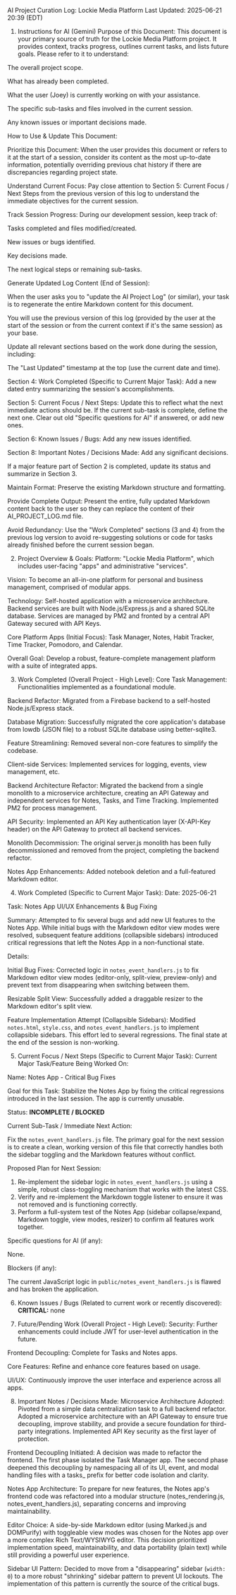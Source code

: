 AI Project Curation Log: Lockie Media Platform
Last Updated: 2025-06-21 20:39 (EDT)

1. Instructions for AI (Gemini)
Purpose of this Document: This document is your primary source of truth for the Lockie Media Platform project. It provides context, tracks progress, outlines current tasks, and lists future goals. Please refer to it to understand:

The overall project scope.

What has already been completed.

What the user (Joey) is currently working on with your assistance.

The specific sub-tasks and files involved in the current session.

Any known issues or important decisions made.

How to Use & Update This Document:

Prioritize this Document: When the user provides this document or refers to it at the start of a session, consider its content as the most up-to-date information, potentially overriding previous chat history if there are discrepancies regarding project state.

Understand Current Focus: Pay close attention to Section 5: Current Focus / Next Steps from the previous version of this log to understand the immediate objectives for the current session.

Track Session Progress: During our development session, keep track of:

Tasks completed and files modified/created.

New issues or bugs identified.

Key decisions made.

The next logical steps or remaining sub-tasks.

Generate Updated Log Content (End of Session):

When the user asks you to "update the AI Project Log" (or similar), your task is to regenerate the entire Markdown content for this document.

You will use the previous version of this log (provided by the user at the start of the session or from the current context if it's the same session) as your base.

Update all relevant sections based on the work done during the session, including:

The "Last Updated" timestamp at the top (use the current date and time).

Section 4: Work Completed (Specific to Current Major Task): Add a new dated entry summarizing the session's accomplishments.

Section 5: Current Focus / Next Steps: Update this to reflect what the next immediate actions should be. If the current sub-task is complete, define the next one. Clear out old "Specific questions for AI" if answered, or add new ones.

Section 6: Known Issues / Bugs: Add any new issues identified.

Section 8: Important Notes / Decisions Made: Add any significant decisions.

If a major feature part of Section 2 is completed, update its status and summarize in Section 3.

Maintain Format: Preserve the existing Markdown structure and formatting.

Provide Complete Output: Present the entire, fully updated Markdown content back to the user so they can replace the content of their AI_PROJECT_LOG.md file.

Avoid Redundancy: Use the "Work Completed" sections (3 and 4) from the previous log version to avoid re-suggesting solutions or code for tasks already finished before the current session began.

2. Project Overview & Goals:
Platform: "Lockie Media Platform", which includes user-facing "apps" and administrative "services".

Vision: To become an all-in-one platform for personal and business management, comprised of modular apps.

Technology: Self-hosted application with a microservice architecture. Backend services are built with Node.js/Express.js and a shared SQLite database. Services are managed by PM2 and fronted by a central API Gateway secured with API Keys.

Core Platform Apps (Initial Focus): Task Manager, Notes, Habit Tracker, Time Tracker, Pomodoro, and Calendar.

Overall Goal: Develop a robust, feature-complete management platform with a suite of integrated apps.

3. Work Completed (Overall Project - High Level):
Core Task Management: Functionalities implemented as a foundational module.

Backend Refactor: Migrated from a Firebase backend to a self-hosted Node.js/Express stack.

Database Migration: Successfully migrated the core application's database from lowdb (JSON file) to a robust SQLite database using better-sqlite3.

Feature Streamlining: Removed several non-core features to simplify the codebase.

Client-side Services: Implemented services for logging, events, view management, etc.

Backend Architecture Refactor: Migrated the backend from a single monolith to a microservice architecture, creating an API Gateway and independent services for Notes, Tasks, and Time Tracking. Implemented PM2 for process management.

API Security: Implemented an API Key authentication layer (X-API-Key header) on the API Gateway to protect all backend services.

Monolith Decommission: The original server.js monolith has been fully decommissioned and removed from the project, completing the backend refactor.

Notes App Enhancements: Added notebook deletion and a full-featured Markdown editor.

4. Work Completed (Specific to Current Major Task):
Date: 2025-06-21

Task: Notes App UI/UX Enhancements & Bug Fixing

Summary: Attempted to fix several bugs and add new UI features to the Notes App. While initial bugs with the Markdown editor view modes were resolved, subsequent feature additions (collapsible sidebars) introduced critical regressions that left the Notes App in a non-functional state.

Details:

Initial Bug Fixes: Corrected logic in `notes_event_handlers.js` to fix Markdown editor view modes (editor-only, split-view, preview-only) and prevent text from disappearing when switching between them.

Resizable Split View: Successfully added a draggable resizer to the Markdown editor's split view.

Feature Implementation Attempt (Collapsible Sidebars): Modified `notes.html`, `style.css`, and `notes_event_handlers.js` to implement collapsible sidebars. This effort led to several regressions. The final state at the end of the session is non-working.

5. Current Focus / Next Steps (Specific to Current Major Task):
Current Major Task/Feature Being Worked On:

Name: Notes App - Critical Bug Fixes

Goal for this Task: Stabilize the Notes App by fixing the critical regressions introduced in the last session. The app is currently unusable.

Status: **INCOMPLETE / BLOCKED**

Current Sub-Task / Immediate Next Action:

Fix the `notes_event_handlers.js` file. The primary goal for the next session is to create a clean, working version of this file that correctly handles both the sidebar toggling and the Markdown features without conflict.

Proposed Plan for Next Session:
1. Re-implement the sidebar logic in `notes_event_handlers.js` using a simple, robust class-toggling mechanism that works with the latest CSS.
2. Verify and re-implement the Markdown toggle listener to ensure it was not removed and is functioning correctly.
3. Perform a full-system test of the Notes App (sidebar collapse/expand, Markdown toggle, view modes, resizer) to confirm all features work together.

Specific questions for AI (if any):

None.

Blockers (if any):

The current JavaScript logic in `public/notes_event_handlers.js` is flawed and has broken the application.

6. Known Issues / Bugs (Related to current work or recently discovered):
**CRITICAL:** none

7. Future/Pending Work (Overall Project - High Level):
Security: Further enhancements could include JWT for user-level authentication in the future.

Frontend Decoupling: Complete for Tasks and Notes apps.

Core Features: Refine and enhance core features based on usage.

UI/UX: Continuously improve the user interface and experience across all apps.

8. Important Notes / Decisions Made:
Microservice Architecture Adopted: Pivoted from a simple data centralization task to a full backend refactor. Adopted a microservice architecture with an API Gateway to ensure true decoupling, improve stability, and provide a secure foundation for third-party integrations. Implemented API Key security as the first layer of protection.

Frontend Decoupling Initiated: A decision was made to refactor the frontend. The first phase isolated the Task Manager app. The second phase deepened this decoupling by namespacing all of its UI, event, and modal handling files with a tasks_ prefix for better code isolation and clarity.

Notes App Architecture: To prepare for new features, the Notes app's frontend code was refactored into a modular structure (notes_rendering.js, notes_event_handlers.js), separating concerns and improving maintainability.

Editor Choice: A side-by-side Markdown editor (using Marked.js and DOMPurify) with toggleable view modes was chosen for the Notes app over a more complex Rich Text/WYSIWYG editor. This decision prioritized implementation speed, maintainability, and data portability (plain text) while still providing a powerful user experience.

Sidebar UI Pattern: Decided to move from a "disappearing" sidebar (`width: 0`) to a more robust "shrinking" sidebar pattern to prevent UI lockouts. The implementation of this pattern is currently the source of the critical bugs.